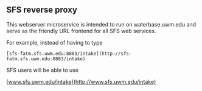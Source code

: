 
## SFS reverse proxy

This webserver microservice is intended to run on waterbase.uwm.edu and serve as the friendly URL frontend for all SFS web services.

For example, instead of having to type

    [sfs-fatm.sfs.uwm.edu:8883/intake](http://sfs-fatm.sfs.uwm.edu:8883/intake)
    
SFS users will be able to use

   [www.sfs.uwm.edu/intake](http://www.sfs.uwm.edu/intake)

   
